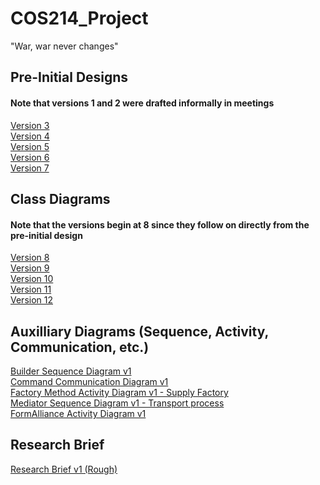 # COS214_Project
"War, war never changes"

## Pre-Initial Designs
#### Note that versions 1 and 2 were drafted informally in meetings
[Version 3](https://drive.google.com/file/d/13orxZ_sFOLb1FlrlfD1qOhBYgQFn2nFo/view?usp=sharing)<br />
[Version 4](https://drive.google.com/file/d/13WXN5KfDBFu2LrKkYfL3vg4j4mqa1Q8M/view?usp=sharing)<br />
[Version 5](https://drive.google.com/file/d/1Zr10uR4nGRNjmxdcwDAmZb4Ks0d2QbK3/view?usp=sharing)<br />
[Version 6](https://drive.google.com/file/d/1WG9n-VlnI-AYp_BLX6WniaaNpoUTVeaB/view?usp=sharing)<br />
[Version 7](https://drive.google.com/file/d/1e7oM8FADHyEsckrPhcQ-Gnwf4OwoLGxz/view?usp=sharing)<br />

## Class Diagrams
#### Note that the versions begin at 8 since they follow on directly from the pre-initial design
[Version 8](https://drive.google.com/file/d/1-UuFH9hNWGyRtWLma7IMovKqsj9KFzaa/view?usp=sharing)<br /> 
[Version 9](https://drive.google.com/file/d/1WlcorMKZZw7HnF6N1U6_IDY-ZGXQgRKg/view?usp=sharing)<br /> 
[Version 10](https://drive.google.com/file/d/13UTp4r2TTfs8xYlSWSsCTgeSvKybmxlQ/view?usp=sharing)<br/>
[Version 11](https://drive.google.com/file/d/1dcpT7KCBI24l8T0TtCAg0JR0GlkfNtLH/view?usp=sharing)<br/>
[Version 12](https://drive.google.com/file/d/195SCv9a-4um3PzDt2Es2YW4-RtcNsZN8/view?usp=sharing)<br/>


## Auxilliary Diagrams (Sequence, Activity, Communication, etc.)
[Builder Sequence Diagram v1](https://drive.google.com/file/d/1_r54szOC4Y1F8WDaJ-tU04-K--uajqnX/view?usp=sharing)<br/>
[Command Communication Diagram v1](https://drive.google.com/file/d/1_r54szOC4Y1F8WDaJ-tU04-K--uajqnX/view?usp=sharing)<br/>
[Factory Method Activity Diagram v1 - Supply Factory](https://drive.google.com/file/d/1EBdnFrqVyZ-9bZmklmUJZbSlaMK8xiKT/view?usp=sharing)<br/>
[Mediator Sequence Diagram v1 - Transport process](https://drive.google.com/file/d/1IJfBQ8xTmTdbp_914BIsi56Eodeg9QbA/view?usp=sharing)<br/>
[FormAlliance Activity Diagram v1](https://drive.google.com/file/d/15kN6rdPEecJFMHB1MZ9MVaApOe9ig64V/view?usp=sharing)<br/>
## Research Brief
[Research Brief v1 (Rough)](https://docs.google.com/document/d/1_26_ehbEiTZ2Xi9fk-cEbWw19J02zTBd/edit?usp=sharing&ouid=112010270683348415189&rtpof=true&sd=true)
